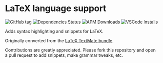 # LaTeX language support

[![GitHub tag](https://img.shields.io/github/tag/myEditor/myLaTeX.svg)](https://github.com/myEditor/myLaTeX/tags)
[![Dependencies Status](https://david-dm.org/myEditor/myLaTeX/status.svg)](https://david-dm.org/myEditor/myLaTeX)
[![APM Downloads](https://img.shields.io/apm/dm/myLaTeX.svg)](https://atom.io/packages/myLaTeX)
[![VSCode Installs](https://vsmarketplacebadge.apphb.com/installs/torn4dom4n.myLaTeX.svg)](https://marketplace.visualstudio.com/items?itemName=torn4dom4n.myLaTeX)

Adds syntax highlighting and snippets for LaTeX.

Originally converted from the [LaTeX TextMate bundle](https://github.com/textmate/latex.tmbundle).

Contributions are greatly appreciated. Please fork this repository and open a
pull request to add snippets, make grammar tweaks, etc.
